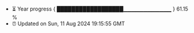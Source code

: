- ⏳ Year progress { ██████████████████▁▁▁▁▁▁▁▁▁▁▁▁ } 61.15 %
- ⏰ Updated on Sun, 11 Aug 2024 19:15:55 GMT

